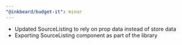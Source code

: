 ```yaml
---
"@inkbeard/budget-it": minor
---
```


- Updated SourceListing to rely on prop data instead of store data
- Exporting SourceListing component as part of the library
